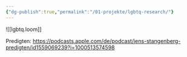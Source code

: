 ```yaml
---
{"dg-publish":true,"permalink":"/01-projekte/lgbtq-research/"}
---
```


![[lgbtq.loom]]


Predigten: 
https://podcasts.apple.com/de/podcast/jens-stangenberg-predigten/id1559069239?i=1000513574598


